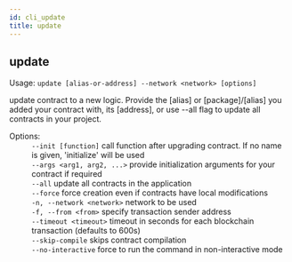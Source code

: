 ```yaml
---
id: cli_update
title: update
---
```


<div class="cli-command"><h2 class="cli-title">update</h2><p class="cli-usage">Usage: <code>update [alias-or-address] --network &lt;network&gt; [options]</code></p><p>update contract to a new logic. Provide the [alias] or [package]/[alias] you added your contract with, its [address], or use --all flag to update all contracts in your project.<br/></p><dl><dt><span>Options:</span></dt><dd><div><code>--init [function]</code> call function after upgrading contract. If no name is given, &#x27;initialize&#x27; will be used</div><div><code>--args &lt;arg1, arg2, ...&gt;</code> provide initialization arguments for your contract if required</div><div><code>--all</code> update all contracts in the application</div><div><code>--force</code> force creation even if contracts have local modifications</div><div><code>-n, --network &lt;network&gt;</code> network to be used</div><div><code>-f, --from &lt;from&gt;</code> specify transaction sender address</div><div><code>--timeout &lt;timeout&gt;</code> timeout in seconds for each blockchain transaction (defaults to 600s)</div><div><code>--skip-compile</code> skips contract compilation</div><div><code>--no-interactive</code> force to run the command in non-interactive mode</div></dd></dl></div>
